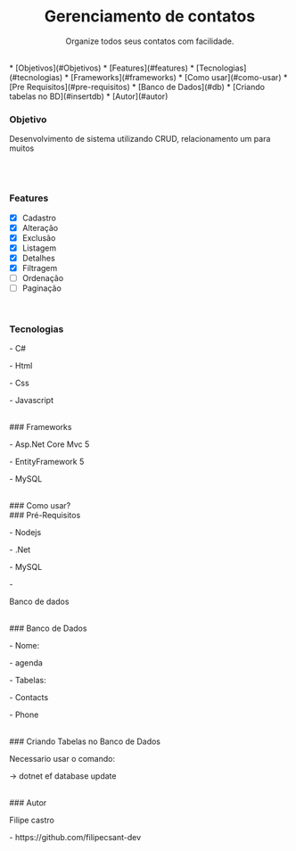 <h1 align="center">Gerenciamento de contatos</h1>

<p align="center">Organize todos seus contatos com facilidade.</p>
<br />
* [Objetivos](#Objetivos)
* [Features](#features)
* [Tecnologias](#tecnologias)
* [Frameworks](#frameworks)
* [Como usar](#como-usar)
   * [Pre Requisitos](#pre-requisitos)
   * [Banco de Dados](#db)
   * [Criando tabelas no BD](#insertdb)
* [Autor](#autor)
<br />

### Objetivo
<p id="objetivo">Desenvolvimento de sistema utilizando CRUD, relacionamento um para muitos </p>
<br /><br />

### Features

- [x] Cadastro
- [x] Alteração
- [x] Exclusão
- [x] Listagem 
- [x] Detalhes
- [x] Filtragem
- [ ] Ordenação
- [ ] Paginação
<br />

### Tecnologias
<p id="tecnologias">
  <p>- C#</p>
  <p>- Html</p>
  <p>- Css</p>
  <p>- Javascript</p>
</p>
<br />
### Frameworks
<p id="frameworks">
  <p>- Asp.Net Core Mvc 5</p>
  <p>- EntityFramework 5</p>
  <p>- MySQL</p>
</p>
<br />

<div id="como-usar">
### Como usar?

  <div id="pre-requisitos">
     ### Pré-Requisitos
     <p>- Nodejs</p>
     <p>- .Net</p>
     <p>- MySQL</p>
     <p>- <p id="db">Banco de dados</div>
  </div>
  <br />
  
  <div id="db">
   ### Banco de Dados
    <p>- Nome:</p>
     <p>- agenda</p>
   <p>- Tabelas:</p>
    <p> - Contacts</p>
     <p>- Phone</p>
  </div>
  <br />
  
  <div id="insertdb">
   ### Criando Tabelas no Banco de Dados
    <p>Necessario usar o comando:</p>
   <p> -> dotnet ef database update</p>
  </div>
  <br />
  
</div>

<div id="autor">
   ### Autor
    <p>Filipe castro</p>
    <p>- https://github.com/filipecsant-dev</p>
  </div>

